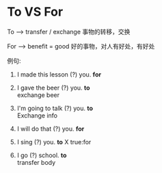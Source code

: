 # To VS For

To --> transfer / exchange 
事物的转移，交换

For --> benefit = good
好的事物，对人有好处，有好处

例句:

1. I made this lesson (?) you. **for**

2. I gave the beer (?) you.  **to**    
    exchange beer

3. I'm going to talk (?) you. **to**   
    Exchange info



4. I will do that (?) you. **for** 

5. I sing (?) you. **to** X  true:for

6. I go (?) school. **to**   
    transfer body
